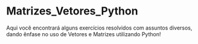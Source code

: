 # Matrizes_Vetores_Python
Aqui você encontrará alguns exercícios resolvidos com assuntos diversos, dando ênfase no uso de Vetores e Matrizes utilizando Python!
